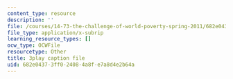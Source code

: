 ```yaml
---
content_type: resource
description: ''
file: /courses/14-73-the-challenge-of-world-poverty-spring-2011/682e04373ff024084a8fe7a8d4e2b64a_qgA-JxgtjZg.srt
file_type: application/x-subrip
learning_resource_types: []
ocw_type: OCWFile
resourcetype: Other
title: 3play caption file
uid: 682e0437-3ff0-2408-4a8f-e7a8d4e2b64a
---
```

